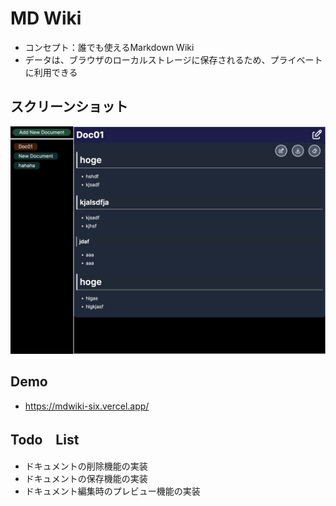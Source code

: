 # MD Wiki

- コンセプト：誰でも使えるMarkdown Wiki
- データは、ブラウザのローカルストレージに保存されるため、プライベートに利用できる

## スクリーンショット

![image](./screen01.png)

## Demo

* https://mdwiki-six.vercel.app/

## Todo　List

* ドキュメントの削除機能の実装
* ドキュメントの保存機能の実装
* ドキュメント編集時のプレビュー機能の実装
